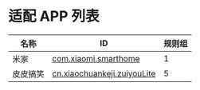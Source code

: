 # 适配 APP 列表

| 名称     | ID                                                                  | 规则组 |
| -------- | ------------------------------------------------------------------- | ------ |
| 米家     | [com.xiaomi.smarthome](/docs/com.xiaomi.smarthome.md)               | 1      |
| 皮皮搞笑 | [cn.xiaochuankeji.zuiyouLite](/docs/cn.xiaochuankeji.zuiyouLite.md) | 5      |
